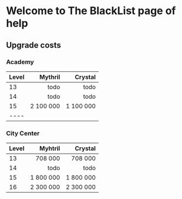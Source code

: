 # Welcome to The BlackList page of help

## Upgrade costs

### Academy

| Level | Mythril | Crystal |
|:-----|-------:|-------:|
| 13 | todo | todo |
| 14 | todo | todo |
| 15 | 2 100 000 | 1 100 000 |
|----

### City Center


| Level | Myhtril | Crystal |
|:-----|-------:|-------:|
| 13 | 708 000 | 708 000 |
| 14 | todo | todo |
| 15 | 1 800 000 | 1 800 000 |
| 16 | 2 300 000 | 2 300 000 |
